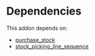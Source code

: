 # Dependencies

This addon depends on:

- [purchase_stock](https://github.com/bringout/oca-ocb-warehouse/tree/3e067eb100be2ddf743af8f74cbee58df4eb6bb0/odoo-bringout-oca-ocb-purchase_stock)
- [stock_picking_line_sequence](https://github.com/bringout/oca-workflow-process)

